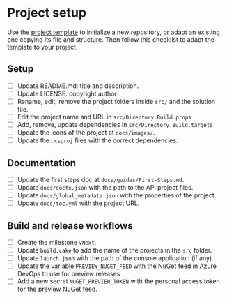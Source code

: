 # Project setup

Use the [project template](https://github.com/pleonex/template-csharp) to
initialize a new repository, or adapt an existing one copying its file and
structure. Then follow this checklist to adapt the template to your project.

## Setup

- [ ] Update README.md: title and description.
- [ ] Update LICENSE: copyright author
- [ ] Rename, edit, remove the project folders inside `src/` and the solution
      file.
- [ ] Edit the project name and URL in `src/Directory.Build.props`
- [ ] Add, remove, update dependencies in `src/Directory.Build.targets`
- [ ] Update the icons of the project at `docs/images/`.
- [ ] Update the `.csproj` files with the correct dependencies.

## Documentation

- [ ] Update the first steps doc at `docs/guides/First-Steps.md`.
- [ ] Update `docs/docfx.json` with the path to the API project files.
- [ ] Update `docs/global_metadata.json` with the properties of the project.
- [ ] Update `docs/toc.yml` with the project URL.

## Build and release workflows

- [ ] Create the milestone `vNext`.
- [ ] Update `build.cake` to add the name of the projects in the `src` folder.
- [ ] Update `launch.json` with the path of the console application (if any).
- [ ] Update the variable `PREVIEW_NUGET_FEED` with the NuGet feed in Azure
      DevOps to use for preview releases
- [ ] Add a new secret `NUGET_PREVIEW_TOKEN` with the personal access token for
      the preview NuGet feed.
